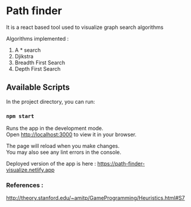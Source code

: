 # Path finder

It is a react based tool used to visualize graph search algorithms

Algorithms implemented : 

1) A * search
2) Djikstra
3) Breadth First Search
4) Depth First Search

## Available Scripts

In the project directory, you can run:

### `npm start`

Runs the app in the development mode.\
Open [http://localhost:3000](http://localhost:3000) to view it in your browser.

The page will reload when you make changes.\
You may also see any lint errors in the console.

Deployed version of the app is here : https://path-finder-visualize.netlify.app

### References : 
http://theory.stanford.edu/~amitp/GameProgramming/Heuristics.html#S7
